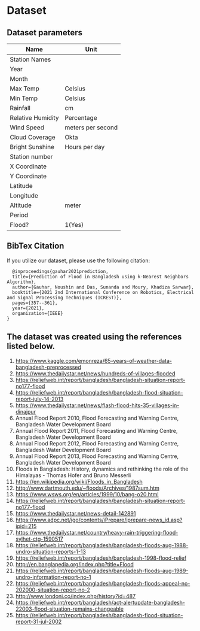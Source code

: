 # Dataset 


## Dataset parameters

| Name              |  Unit             |
| ----------------- | ----------------- |
| Station Names     |                   |
| Year              |                   |
| Month             |                   |
| Max Temp          | Celsius           |
| Min Temp          | Celsius           |
| Rainfall          | cm                |
| Relative Humidity | Percentage        |
| Wind Speed        | meters per second |
| Cloud Coverage    | Okta              |
| Bright Sunshine   | Hours per day     |
| Station number    |                   |
| X Coordinate      |                   |
| Y Coordinate      |                   |
| Latitude          |                   |
| Longitude         |                   |
| Altitude          | meter             |
| Period            |                   |
| Flood?            | 1(Yes)            |


## BibTex Citation
If you utilize our dataset, please use the following citation:

```
  @inproceedings{gauhar2021prediction,
  title={Prediction of Flood in Bangladesh using k-Nearest Neighbors Algorithm},
  author={Gauhar, Noushin and Das, Sunanda and Moury, Khadiza Sarwar},
  booktitle={2021 2nd International Conference on Robotics, Electrical and Signal Processing Techniques (ICREST)},
  pages={357--361},
  year={2021},
  organization={IEEE}
}
```

## The dataset was created using the references listed below.

1. https://www.kaggle.com/emonreza/65-years-of-weather-data-bangladesh-preprocessed
2. https://www.thedailystar.net/news/hundreds-of-villages-flooded
3. https://reliefweb.int/report/bangladesh/bangladesh-situation-report-no177-flood
4. https://reliefweb.int/report/bangladesh/bangladesh-flood-situation-report-july-14-2013
5. https://www.thedailystar.net/news/flash-flood-hits-35-villages-in-dinajpur
6. Annual Flood Report 2010, Flood Forecasting and Warning Centre, Bangladesh Water Development Board
7. Annual Flood Report 2011, Flood Forecasting and Warning Centre, Bangladesh Water Development Board
8. Annual Flood Report 2012, Flood Forecasting and Warning Centre, Bangladesh Water Development Board
9. Annual Flood Report 2013, Flood Forecasting and Warning Centre, Bangladesh Water Development Board
10. Floods in Bangladesh: History, dynamics and rethinking the role of the Himalayas - Thomas Hofer and Bruno Messerli
11. https://en.wikipedia.org/wiki/Floods_in_Bangladesh
12. http://www.dartmouth.edu/~floods/Archives/1987sum.htm
13. https://www.wsws.org/en/articles/1999/10/bang-o20.html
14. https://reliefweb.int/report/bangladesh/bangladesh-situation-report-no177-flood
15. https://www.thedailystar.net/news-detail-142891
16. https://www.adpc.net/igo/contents/iPrepare/iprepare-news_id.asp?ipid=215
17. https://www.thedailystar.net/country/heavy-rain-triggering-flood-sylhet-ctg-1590517
18. https://reliefweb.int/report/bangladesh/bangladesh-floods-aug-1988-undro-situation-reports-1-13
19. https://reliefweb.int/report/bangladesh/bangladesh-1998-flood-relief
20. http://en.banglapedia.org/index.php?title=Flood
21. https://reliefweb.int/report/bangladesh/bangladesh-floods-aug-1989-undro-information-report-no-1
22. https://reliefweb.int/report/bangladesh/bangladesh-floods-appeal-no-202000-situation-report-no-2
23. http://www.londoni.co/index.php/history?id=487
24. https://reliefweb.int/report/bangladesh/act-alertupdate-bangladesh-22003-flood-situation-remains-changeable
25. https://reliefweb.int/report/bangladesh/bangladesh-flood-situation-report-31-jul-2002
